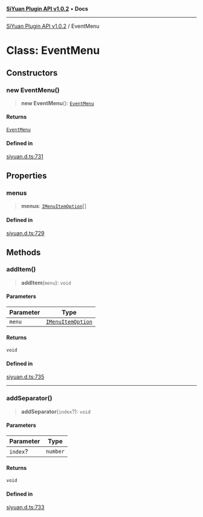 [**SiYuan Plugin API v1.0.2**](../README.md) • **Docs**

---

[SiYuan Plugin API v1.0.2](../README.md) / EventMenu

# Class: EventMenu

## Constructors

### new EventMenu()

> **new EventMenu**(): [`EventMenu`](EventMenu.md)

#### Returns

[`EventMenu`](EventMenu.md)

#### Defined in

[siyuan.d.ts:731](https://github.com/siyuan-note/petal/tree/main/siyuan.d.ts#L731)

## Properties

### menus

> **menus**: [`IMenuItemOption`](../interfaces/IMenuItemOption.md)[]

#### Defined in

[siyuan.d.ts:729](https://github.com/siyuan-note/petal/tree/main/siyuan.d.ts#L729)

## Methods

### addItem()

> **addItem**(`menu`): `void`

#### Parameters

| Parameter | Type                                                  |
| --------- | ----------------------------------------------------- |
| `menu`    | [`IMenuItemOption`](../interfaces/IMenuItemOption.md) |

#### Returns

`void`

#### Defined in

[siyuan.d.ts:735](https://github.com/siyuan-note/petal/tree/main/siyuan.d.ts#L735)

---

### addSeparator()

> **addSeparator**(`index`?): `void`

#### Parameters

| Parameter | Type     |
| --------- | -------- |
| `index`?  | `number` |

#### Returns

`void`

#### Defined in

[siyuan.d.ts:733](https://github.com/siyuan-note/petal/tree/main/siyuan.d.ts#L733)

